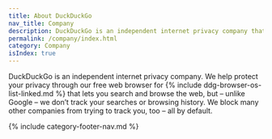 ```yaml
---
title: About DuckDuckGo
nav_title: Company
description: DuckDuckGo is an independent internet privacy company that offers a private alternative to Google search & Chrome in one free app.
permalink: /company/index.html
category: Company
isIndex: true
---
```


DuckDuckGo is an independent internet privacy company. We help protect your privacy through our free web browser for {% include ddg-browser-os-list-linked.md %} that lets you search and browse the web, but – unlike Google – we don’t track your searches or browsing history. We block many other companies from trying to track you, too – all by default.

{% include category-footer-nav.md %}
